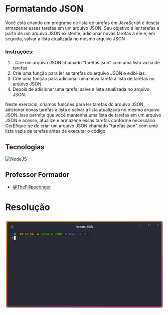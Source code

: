 # Formatando JSON

Você está criando um programa de lista de tarefas em JavaScript e deseja armazenar
essas tarefas em um arquivo JSON. Seu objetivo é ler tarefas a partir de um arquivo JSON
existente, adicionar novas tarefas a ele e, em seguida, salvar a lista atualizada no mesmo
arquivo JSON

### Instruções:

<ol>
<li>. Crie um arquivo JSON chamado "tarefas.json" com uma lista vazia de tarefas</li>
<li>Crie uma função para ler as tarefas do arquivo JSON e exibi-las.</li>
<li> Crie uma função para adicionar uma nova tarefa à lista de tarefas no arquivo JSON.</li>
<li> Depois de adicionar uma tarefa, salve a lista atualizada no arquivo JSON.</li>
</ol>

Neste exercício, criamos funções para ler tarefas do arquivo JSON, adicionar novas
tarefas à lista e salvar a lista atualizada no mesmo arquivo JSON. Isso permite que você
mantenha uma lista de tarefas em um arquivo JSON e acesse, atualize e armazene essas
tarefas conforme necessário. CerEfique-se de criar um arquivo JSON chamado
"tarefas.json" com uma lista vazia de tarefas antes de executar o código

## Tecnologias

![NodeJS](https://img.shields.io/badge/node.js-6DA55F?style=for-the-badge&logo=node.js&logoColor=white)

## Professor Formador

- [@TheFilipeeringer](https://github.com/eringer)

# Resolução

![JSON](../../assets/Json.gif)
